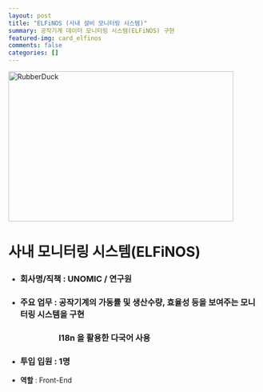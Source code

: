 ```yaml
---
layout: post
title: "ELFiNOS (사내 설비 모니터링 시스템)"
summary: 공작기계 데이터 모니터링 시스템(ELFiNOS) 구현
featured-img: card_elfinos
comments: false
categories: []
---
```


<img src="../assets/img/posts/elfinos01.jpeg" width="450px" height="300px" title="HomepageWeb" alt="RubberDuck"/><br/>

# 사내 모니터링 시스템(ELFiNOS)

- ### 회사명/직책 : UNOMIC / 연구원<br>
- ### 주요 업무 : 공작기계의 가동률 및 생산수량, 효율성 등을 보여주는 모니터링 시스템을 구현<br>

### &nbsp;&nbsp;&nbsp;&nbsp;&nbsp;&nbsp;&nbsp;&nbsp;&nbsp;&nbsp;&nbsp;&nbsp;&nbsp;&nbsp;&nbsp;&nbsp;&nbsp;&nbsp;&nbsp;&nbsp;&nbsp;&nbsp;&nbsp;&nbsp;&nbsp;&nbsp;I18n 을 활용한 다국어 사용<br>

- ### 투입 입원 : 1명<br>
- **역할** : Front-End

<!-- <img src="../assets/img/posts/idoo_list.jpeg" width="450px" title="HomepageWeb"/><br/> -->

<!-- ---
layout: post
---
You’ll find this post in your `_posts` directory. Go ahead and edit it and re-build the site to see your changes. You can rebuild the site in many different ways, but the most common way is to run `jekyll serve`, which launches a web server and auto-regenerates your site when a file is updated.

To add new posts, simply add a file in the `_posts` directory that follows the convention `YYYY-MM-DD-name-of-post.ext` and includes the necessary front matter. Take a look at the source for this post to get an idea about how it works.

Jekyll also offers powerful support for code snippets:

{% highlight ruby %}
def print_hi(name)
  puts "Hi, #{name}"
end
print_hi('Tom')
#=> prints 'Hi, Tom' to STDOUT.
{% endhighlight %}

Check out the [Jekyll docs][jekyll-docs] for more info on how to get the most out of Jekyll. File all bugs/feature requests at [Jekyll’s GitHub repo][jekyll-gh]. If you have questions, you can ask them on [Jekyll Talk][jekyll-talk].

[jekyll-docs]: http://jekyllrb.com/docs/home
[jekyll-gh]:   https://github.com/jekyll/jekyll
[jekyll-talk]: https://talk.jekyllrb.com/ -->
